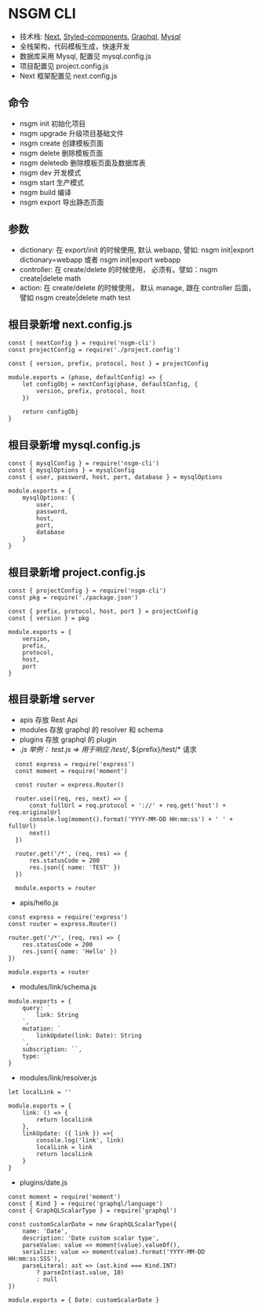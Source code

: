 # NSGM CLI
- 技术栈: [Next](https://github.com/vercel/next.js), [Styled-components](https://github.com/styled-components/styled-components), [Graphql](https://graphql.org/), [Mysql](https://www.mysql.com/)
- 全栈架构，代码模板生成，快速开发
- 数据库采用 Mysql, 配置见 mysql.config.js
- 项目配置见 project.config.js
- Next 框架配置见 next.config.js
  
## 命令
- nsgm init    初始化项目
- nsgm upgrade 升级项目基础文件
- nsgm create  创建模板页面
- nsgm delete  删除模板页面
- nsgm deletedb 删除模板页面及数据库表
- nsgm dev     开发模式
- nsgm start   生产模式
- nsgm build   编译
- nsgm export  导出静态页面
        
## 参数
- dictionary: 在 export/init 的时候使用, 默认 webapp, 譬如: nsgm init|export dictionary=webapp 或者 nsgm init|export webapp
- controller: 在 create/delete 的时候使用， 必须有。譬如：nsgm create|delete math
- action:     在 create/delete 的时候使用， 默认 manage, 跟在 controller 后面， 譬如 nsgm create|delete math test

## 根目录新增 next.config.js
```
const { nextConfig } = require('nsgm-cli')
const projectConfig = require('./project.config')

const { version, prefix, protocol, host } = projectConfig 

module.exports = (phase, defaultConfig) => {
    let configObj = nextConfig(phase, defaultConfig, { 
        version, prefix, protocol, host
    })

    return configObj
}
```

## 根目录新增 mysql.config.js
```
const { mysqlConfig } = require('nsgm-cli')
const { mysqlOptions } = mysqlConfig
const { user, password, host, port, database } = mysqlOptions

module.exports = {
    mysqlOptions: {
        user,
        password,
        host,
        port,
        database
    }
}
```

## 根目录新增 project.config.js
```
const { projectConfig } = require('nsgm-cli')
const pkg = require('./package.json')

const { prefix, protocol, host, port } = projectConfig
const { version } = pkg

module.exports = {
    version,
    prefix,
    protocol,
    host,
    port
}
```

## 根目录新增 server 
- apis    存放 Rest Api 
- modules 存放 graphql 的 resolver 和 schema
- plugins 存放 graphql 的 plugin
- *.js  举例： test.js =>  用于响应 /test/*, ${prefix}/test/* 请求

```
  const express = require('express')
  const moment = require('moment')

  const router = express.Router()

  router.use((req, res, next) => {
      const fullUrl = req.protocol + '://' + req.get('host') + req.originalUrl
      console.log(moment().format('YYYY-MM-DD HH:mm:ss') + ' ' + fullUrl)
      next()
  })

  router.get('/*', (req, res) => {
      res.statusCode = 200
      res.json({ name: 'TEST' })
  })

  module.exports = router
```

- apis/hello.js
```
const express = require('express')
const router = express.Router()

router.get('/*', (req, res) => {
    res.statusCode = 200
    res.json({ name: 'Hello' })
})

module.exports = router
```

- modules/link/schema.js
```
module.exports = {
    query: `
        link: String
    `,
    mutation: `
        linkUpdate(link: Date): String
    `,
    subscription: ``,
    type: ``
} 
```

- modules/link/resolver.js
```
let localLink = ''

module.exports = {
    link: () => {
        return localLink
    },
    linkUpdate: ({ link }) =>{
        console.log('link', link)
        localLink = link
        return localLink
    }
}
```

- plugins/date.js
```
const moment = require('moment')
const { Kind } = require('graphql/language')
const { GraphQLScalarType } = require('graphql')

const customScalarDate = new GraphQLScalarType({
    name: 'Date',
    description: 'Date custom scalar type',
    parseValue: value => moment(value).valueOf(),
    serialize: value => moment(value).format('YYYY-MM-DD HH:mm:ss:SSS'),
    parseLiteral: ast => (ast.kind === Kind.INT)
        ? parseInt(ast.value, 10)
        : null
})

module.exports = { Date: customScalarDate }
```

